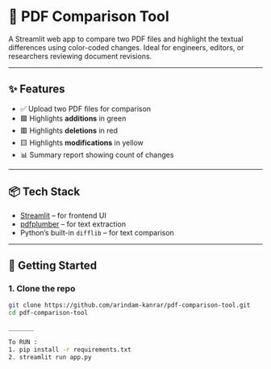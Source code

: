 # 📄 PDF Comparison Tool

A Streamlit web app to compare two PDF files and highlight the textual differences using color-coded changes. Ideal for engineers, editors, or researchers reviewing document revisions.

---

## ✨ Features

- ✅ Upload two PDF files for comparison
- 🟩 Highlights **additions** in green
- 🟥 Highlights **deletions** in red
- 🟨 Highlights **modifications** in yellow
- 📊 Summary report showing count of changes

---

## 📦 Tech Stack

- [Streamlit](https://streamlit.io/) – for frontend UI
- [pdfplumber](https://github.com/jsvine/pdfplumber) – for text extraction
- Python’s built-in `difflib` – for text comparison

---

## 🚀 Getting Started

### 1. Clone the repo

```bash
git clone https://github.com/arindam-kanrar/pdf-comparison-tool.git
cd pdf-comparison-tool

_______

To RUN :
1. pip install -r requirements.txt
2. streamlit run app.py
